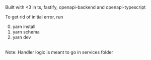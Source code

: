 Built with <3 in ts, fastify, openapi-backend and openapi-typescript

To get rid of initial error, run
<br/>

0. yarn install
1. yarn schema
2. yarn dev

<br/>
Note: Handler logic is meant to go in services folder
